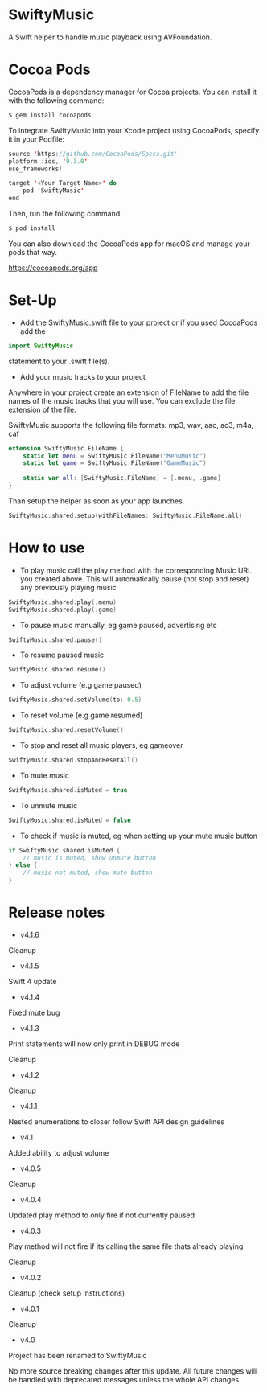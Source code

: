 # SwiftyMusic

A Swift helper to handle music playback using AVFoundation.

# Cocoa Pods

CocoaPods is a dependency manager for Cocoa projects. You can install it with the following command:

```swift
$ gem install cocoapods
```

To integrate SwiftyMusic into your Xcode project using CocoaPods, specify it in your Podfile:

```swift
source 'https://github.com/CocoaPods/Specs.git'
platform :ios, '9.3.0'
use_frameworks!

target '<Your Target Name>' do
    pod 'SwiftyMusic'
end
```

Then, run the following command:

```swift
$ pod install
```

You can also download the CocoaPods app for macOS and manage your pods that way.

https://cocoapods.org/app

# Set-Up

- Add the SwiftyMusic.swift file to your project or if you used CocoaPods add the 

```swift
import SwiftyMusic 
```

statement to your .swift file(s).

- Add your music tracks to your project

Anywhere in your project create an extension of FileName to add the file names of the music tracks that you will use. You can exclude the file extension of the file. 

SwiftyMusic supports the following file formats: 
mp3, wav, aac, ac3, m4a, caf

```swift
extension SwiftyMusic.FileName {
    static let menu = SwiftyMusic.FileName("MenuMusic")
    static let game = SwiftyMusic.FileName("GameMusic")
    
    static var all: [SwiftyMusic.FileName] = [.menu, .game]
}
```

Than setup the helper as soon as your app launches. 

```swift
SwiftyMusic.shared.setup(withFileNames: SwiftyMusic.FileName.all)
```

# How to use

- To play music call the play method with the corresponding Music URL you created above. This will automatically pause (not stop and reset) any previously playing music
```swift
SwiftyMusic.shared.play(.menu)
SwiftyMusic.shared.play(.game)
```

- To pause music manually, eg game paused, advertising etc
```swift
SwiftyMusic.shared.pause()
```

- To resume paused music
```swift
SwiftyMusic.shared.resume()
```

- To adjust volume (e.g game paused)
```swift
SwiftyMusic.shared.setVolume(to: 0.5)
```

- To reset volume (e.g game resumed)
```swift
SwiftyMusic.shared.resetVolume()
```

- To stop and reset all music players, eg gameover
```swift
SwiftyMusic.shared.stopAndResetAll()
```

- To mute music
```swift
SwiftyMusic.shared.isMuted = true
```

- To unmute music
```swift
SwiftyMusic.shared.isMuted = false
```

- To check if music is muted, eg when setting up your mute music button
```swift
if SwiftyMusic.shared.isMuted {
    // music is muted, show unmute button
} else {
    // music not muted, show mute button
}
```

# Release notes

- v4.1.6

Cleanup

- v4.1.5

Swift 4 update

- v4.1.4

Fixed mute bug

- v4.1.3

Print statements will now only print in DEBUG mode

Cleanup

- v4.1.2

Cleanup

- v4.1.1

Nested enumerations to closer follow Swift API design guidelines

- v4.1

Added ability to adjust volume

- v4.0.5

Cleanup

- v4.0.4

Updated play method to only fire if not currently paused

- v4.0.3

Play method will not fire if its calling the same file thats already playing

Cleanup

- v4.0.2

Cleanup (check setup instructions)

- v4.0.1

Cleanup

- v4.0

Project has been renamed to SwiftyMusic

No more source breaking changes after this update. All future changes will be handled with deprecated messages unless the whole API changes.
